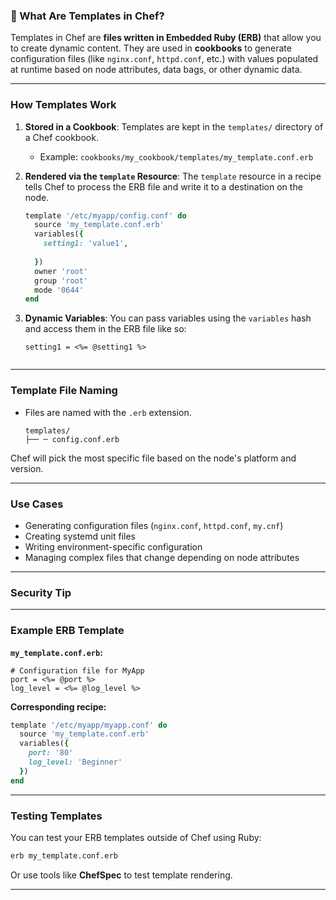 ### 🔧 What Are Templates in Chef?

Templates in Chef are **files written in Embedded Ruby (ERB)** that allow you to create dynamic content. They are used in **cookbooks** to generate configuration files (like `nginx.conf`, `httpd.conf`, etc.) with values populated at runtime based on node attributes, data bags, or other dynamic data.

---

###  How Templates Work

1. **Stored in a Cookbook**: Templates are kept in the `templates/` directory of a Chef cookbook.

   * Example: `cookbooks/my_cookbook/templates/my_template.conf.erb`

2. **Rendered via the `template` Resource**: The `template` resource in a recipe tells Chef to process the ERB file and write it to a destination on the node.

   ```ruby
   template '/etc/myapp/config.conf' do
     source 'my_template.conf.erb'
     variables({
       setting1: 'value1',
     
     })
     owner 'root'
     group 'root'
     mode '0644'
   end
   ```

3. **Dynamic Variables**: You can pass variables using the `variables` hash and access them in the ERB file like so:

   ```erb
   setting1 = <%= @setting1 %>
  
   ```

---

###  Template File Naming

* Files are named with the `.erb` extension.


  ```
  templates/
  ├── ─ config.conf.erb

  ```

Chef will pick the most specific file based on the node's platform and version.

---

###  Use Cases

* Generating configuration files (`nginx.conf`, `httpd.conf`, `my.cnf`)
* Creating systemd unit files
* Writing environment-specific configuration
* Managing complex files that change depending on node attributes

---

###  Security Tip

---

### Example ERB Template

**`my_template.conf.erb`:**

```erb
# Configuration file for MyApp
port = <%= @port %>
log_level = <%= @log_level %>
```

**Corresponding recipe:**

```ruby
template '/etc/myapp/myapp.conf' do
  source 'my_template.conf.erb'
  variables({
    port: '80'
    log_level: 'Beginner'
  })
end
```

---

###  Testing Templates

You can test your ERB templates outside of Chef using Ruby:

```bash
erb my_template.conf.erb
```

Or use tools like **ChefSpec** to test template rendering.

---


